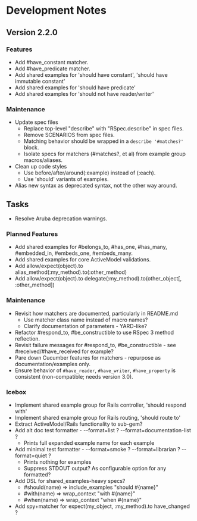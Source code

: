# Development Notes

## Version 2.2.0

### Features

- Add #have_constant matcher.
- Add #have_predicate matcher.
- Add shared examples for 'should have constant', 'should have immutable constant'
- Add shared examples for 'should have predicate'
- Add shared examples for 'should not have reader/writer'

### Maintenance

- Update spec files
  - Replace top-level "describe" with "RSpec.describe" in spec files.
  - Remove SCENARIOS from spec files.
  - Matching behavior should be wrapped in a `describe '#matches?'` block.
  - Isolate specs for matchers (#matches?, et al) from example group macros/aliases.
- Clean up code styles
  - Use before/after/around(:example) instead of (:each).
  - Use 'should' variants of examples.
- Alias new syntax as deprecated syntax, not the other way around.

## Tasks

- Resolve Aruba deprecation warnings.

### Planned Features

- Add shared examples for #belongs_to, #has_one, #has_many, #embedded_in, #embeds_one, #embeds_many.
- Add shared examples for core ActiveModel validations.
- Add allow/expect(object).to alias_method(:my_method).to(:other_method)
- Add allow/expect(object).to delegate(:my_method).to(other_object[, :other_method])

### Maintenance

- Revisit how matchers are documented, particularly in README.md
  - Use matcher class name instead of macro names?
  - Clarify documentation of parameters - YARD-like?
- Refactor #respond_to, #be_constructible to use RSpec 3 method reflection.
- Revisit failure messages for #respond_to, #be_constructible - see #received/#have_received for example?
- Pare down Cucumber features for matchers - repurpose as documentation/examples only.
- Ensure behavior of `#have_reader`, `#have_writer`, `#have_property` is consistent (non-compatible; needs version 3.0).

### Icebox

- Implement shared example group for Rails controller, 'should respond with'
- Implement shared example group for Rails routing, 'should route to'
- Extract ActiveModel/Rails functionality to sub-gem?
- Add alt doc test formatter - --format=list ? --format=documentation-list ?
  - Prints full expanded example name for each example
- Add minimal test formatter - --format=smoke ? --format=librarian ? --format=quiet ?
  - Prints nothing for examples
  - Suppress STDOUT output? As configurable option for any formatted?
- Add DSL for shared_examples-heavy specs?
  - #should(name) => include_examples "should #{name}"
  - #with(name)   => wrap_context "with #{name}"
  - #when(name)   => wrap_context "when #{name}"
- Add spy+matcher for expect(my_object, :my_method).to have_changed ?
